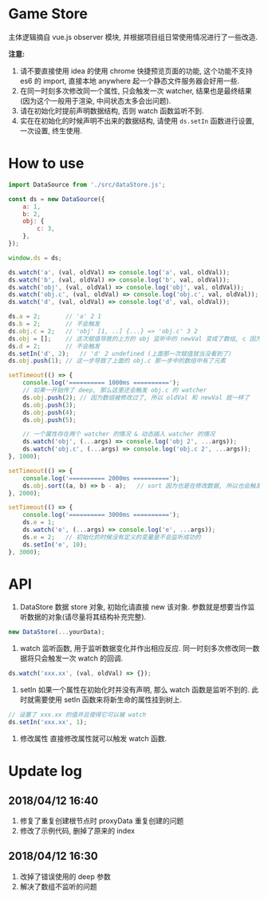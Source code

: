 
# Game Store

主体逻辑摘自 vue.js observer 模块, 并根据项目组日常使用情况进行了一些改造.

__注意:__

1. 请不要直接使用 idea 的使用 chrome 快捷预览页面的功能, 这个功能不支持 es6 的 import, 直接本地 anywhere 起一个静态文件服务器会好用一些.
1. 在同一时刻多次修改同一个属性, 只会触发一次 watcher, 结果也是最终结果(因为这个一般用于渲染, 中间状态太多会出问题).
1. 请在初始化时提前声明数据结构, 否则 watch 函数监听不到.
1. 实在在初始化的时候声明不出来的数据结构, 请使用 `ds.setIn` 函数进行设置, 一次设置, 终生使用.

# How to use

```javascript
import DataSource from './src/dataStore.js';

const ds = new DataSource({
    a: 1,
    b: 2,
    obj: {
        c: 3,
    },
});

window.ds = ds;

ds.watch('a', (val, oldVal) => console.log('a', val, oldVal));          // 可以被触发
ds.watch('b', (val, oldVal) => console.log('b', val, oldVal));          // 可以被触发
ds.watch('obj', (val, oldVal) => console.log('obj', val, oldVal));      // 可以被触发 (也会被子元素的修改触发)
ds.watch('obj.c', (val, oldVal) => console.log('obj.c', val, oldVal));  // 可以被触发
ds.watch('d', (val, oldVal) => console.log('d', val, oldVal));          // 分情况(这个地方刚才写错了字, 差点以为自己有错)

ds.a = 2;       // 'a' 2 1
ds.b = 2;       // 不会触发
ds.obj.c = 2;   // 'obj' [1, ..] {...} => 'obj.c' 3 2
ds.obj = [];    // 这次赋值导致的上方的 obj 监听中的 newVal 变成了数组, c 因为父元素被覆盖了, 所以自己也变成了 undfined
ds.d = 2;       // 不会触发
ds.setIn('d', 2);   // 'd' 2 undefined (上面那一次赋值就当没看到了)
ds.obj.push(1); // 这一步导致了上面的 obj.c 那一步中的数组中有了元素

setTimeout(() => {
    console.log('========== 1000ms ==========');
    // 如果一开始传了 deep, 那么这里还会触发 obj.c 的 watcher
    ds.obj.push(2); // 因为数组被修改过了, 所以 oldVal 和 newVal 就一样了
    ds.obj.push(3);
    ds.obj.push(4);
    ds.obj.push(5);

    // 一个属性存在两个 watcher 的情况 & 动态插入 watcher 的情况
    ds.watch('obj', (...args) => console.log('obj 2', ...args));        // 因为声明的晚, 所以会在下次改变时执行
    ds.watch('obj.c', (...args) => console.log('obj.c 2', ...args));
}, 1000);

setTimeout(() => {
    console.log('========== 2000ms ==========');
    ds.obj.sort((a, b) => b - a);   // sort 因为也是在修改数据, 所以也会触发变化, 而且因为做了合并, 只会输出最后的结果
}, 2000);

setTimeout(() => {
    console.log('========== 3000ms ==========');
    ds.e = 1;
    ds.watch('e', (...args) => console.log('e', ...args));
    ds.e = 2;   // 初始化的时候没有定义的变量是不会监听成功的
    ds.setIn('e', 10);
}, 3000);
```

# API

1. DataStore
   数据 store 对象, 初始化请直接 new 该对象.
   参数就是想要当作监听数据的对象(请尽量将其结构补充完整).

  ```javascript
new DataStore(...yourData);
```

1. watch
   监听函数, 用于监听数据变化并作出相应反应.
   同一时刻多次修改同一数据将只会触发一次 watch 的回调.

  ```javascript
ds.watch('xxx.xx', (val, oldVal) => {});
```

1. setIn
   如果一个属性在初始化时并没有声明, 那么 watch 函数是监听不到的.
   此时就需要使用 setIn 函数来将新生命的属性挂到树上.

  ```javascript
// 设置了 xxx.xx 的值并且使得它可以被 watch
ds.setIn('xxx.xx', 1);
```

1. 修改属性
   直接修改属性就可以触发 watch 函数.

# Update log

## 2018/04/12 16:40

1. 修复了重复创建根节点时 proxyData 重复创建的问题
1. 修改了示例代码, 删掉了原来的 index

## 2018/04/12 16:30

1. 改掉了错误使用的 deep 参数
1. 解决了数组不监听的问题
